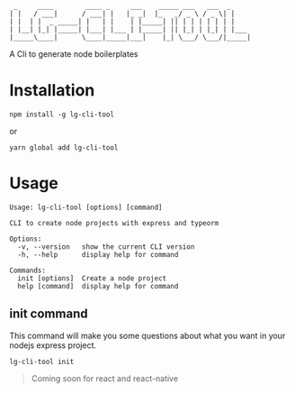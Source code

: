  ```
  _     ____        ____ _     ___    _____ ___   ___  _     
 | |   / ___|      / ___| |   |_ _|  |_   _/ _ \ / _ \| |    
 | |  | |  _ _____| |   | |    | |_____| || | | | | | | |    
 | |__| |_| |_____| |___| |___ | |_____| || |_| | |_| | |___ 
 |_____\____|      \____|_____|___|    |_| \___/ \___/|_____|

 ```

A Cli to generate node boilerplates

# Installation

```shell
npm install -g lg-cli-tool
```
or
```shell
yarn global add lg-cli-tool
```

# Usage

```shell
Usage: lg-cli-tool [options] [command]

CLI to create node projects with express and typeorm

Options:
  -v, --version   show the current CLI version      
  -h, --help      display help for command

Commands:
  init [options]  Create a node project
  help [command]  display help for command
```

## init command

This command will make you some questions about what you want in your nodejs express project.

```shell
lg-cli-tool init 
```


> Coming soon for react and react-native